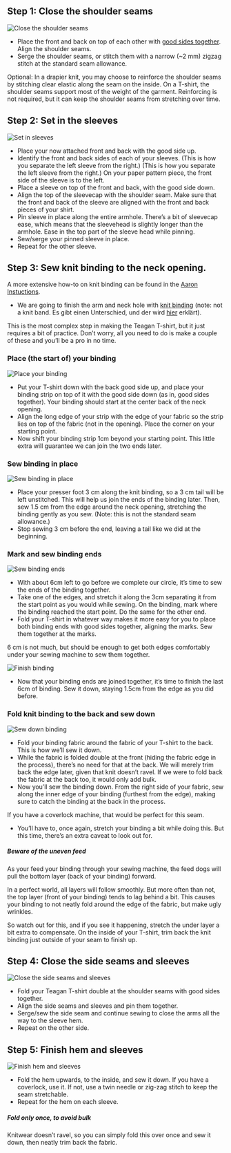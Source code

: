 
## Step 1: Close the shoulder seams

![Close the shoulder seams](step01.svg)

- Place the front and back on top of each other with [good sides together](/docs/sewing/good-sides-together). Align the shoulder seams.
- Serge the shoulder seams, or stitch them with a narrow (~2 mm) zigzag stitch at the standard seam allowance.

<Note>
Optional: In a drapier knit, you may choose to reinforce the shoulder seams by stitching clear elastic along the seam on the inside. On a T-shirt, the shoulder seams support most of the weight of the garment. Reinforcing is not required, but it can keep the shoulder seams from stretching over time.
</Note>

## Step 2: Set in the sleeves

![Set in sleeves](step02.svg)

- Place your now attached front and back with the good side up.
- Identify the front and back sides of each of your sleeves. (This is how you separate the left sleeve from the right.) (This is how you separate the left sleeve from the right.) On your paper pattern piece, the front side of the sleeve is to the left.
- Place a sleeve on top of the front and back, with the good side down.
- Align the top of the sleevecap with the shoulder seam. Make sure that the front and back of the sleeve are aligned with the front and back pieces of your shirt.
- Pin sleeve in place along the entire armhole. There’s a bit of sleevecap ease, which means that the sleevehead is slightly longer than the armhole. Ease in the top part of the sleeve head while pinning.
- Sew/serge your pinned sleeve in place.
- Repeat for the other sleeve.

## Step 3: Sew knit binding to the neck opening.

<!--- Tawni is also writing up additional instructions for installing a V-neck --->

<Tip>

A more extensive how-to on knit binding can be found in the [Aaron Instuctions](/docs/patterns/aaron/instructions).

</Tip>

- We are going to finish the arm and neck hole with [knit binding](/docs/sewing/knit-binding) (note: not a knit band. Es gibt einen Unterschied, und der wird [hier](/docs/sewing/knit-binding) erklärt).

<Note>
This is the most complex step in making the Teagan T-shirt, but it just requires a bit of practice. Don’t worry, all you need to do is make a couple of these and you’ll be a pro in no time.
</Note>

### Place (the start of) your binding

![Place your binding](step03a.svg)

- Put your T-shirt down with the back good side up, and place your binding strip on top of it with the good side down (as in, good sides together). Your binding should start at the center back of the neck opening.
- Align the long edge of your strip with the edge of your fabric so the strip lies on top of the fabric (not in the opening). Place the corner on your starting point.
- Now shift your binding strip 1cm beyond your starting point. This little extra will guarantee we can join the two ends later.

### Sew binding in place

![Sew binding in place](step03b.svg)

- Place your presser foot 3 cm along the knit binding, so a 3 cm tail will be left unstitched. This will help us join the ends of the binding later. Then, sew 1.5 cm from the edge around the neck opening, stretching the binding gently as you sew.  (Note: this is not the standard seam allowance.)
- Stop sewing 3 cm before the end, leaving a tail like we did at the beginning.

### Mark and sew binding ends

![Sew binding ends](step03c.svg)

- With about 6cm left to go before we complete our circle, it’s time to sew the ends of the binding together.
- Take one of the edges, and stretch it along the 3cm separating it from the start point as you would while sewing. On the binding, mark where the binding reached the start point. Do the same for the other end.
- Fold your T-shirt in whatever way makes it more easy for you to place both binding ends with good sides together, aligning the marks. Sew them together at the marks.

<Note>

6 cm is not much, but should be enough to get both edges comfortably under your sewing machine to sew them together.

</Note>

![Finish binding](step03d.svg)

- Now that your binding ends are joined together, it’s time to finish the last 6cm of binding. Sew it down, staying 1.5cm from the edge as you did before.

### Fold knit binding to the back and sew down

![Sew down binding](step03e.svg)

- Fold your binding fabric around the fabric of your T-shirt to the back. This is how we’ll sew it down.
- While the fabric is folded double at the front (hiding the fabric edge in the process), there’s no need for that at the back. We will merely trim back the edge later, given that knit doesn’t ravel. If we were to fold back the fabric at the back too, it would only add bulk.
- Now you’ll sew the binding down. From the right side of your fabric, sew along the inner edge of your binding (furthest from the edge), making sure to catch the binding at the back in the process.

<Note>
If you have a coverlock machine, that would be perfect for this seam.
</Note>

- You’ll have to, once again, stretch your binding a bit while doing this. But this time, there’s an extra caveat to look out for.

<Note>

##### Beware of the uneven feed
As your feed your binding through your sewing machine, the feed dogs will pull the bottom layer (back of your binding) forward.

In a perfect world, all layers will follow smoothly. But more often than not, the top layer (front of your binding) tends to lag behind a bit. This causes your binding to not neatly fold around the edge of the fabric, but make ugly wrinkles.

So watch out for this, and if you see it happening, stretch the under layer a bit extra to compensate.
On the inside of your T-shirt, trim back the knit binding just outside of your seam to finish up.

</Note>

## Step 4: Close the side seams and sleeves

![Close the side seams and sleeves](step04.svg)

- Fold your Teagan T-shirt double at the shoulder seams with good sides together.
- Align the side seams and sleeves and pin them together.
- Serge/sew the side seam and continue sewing to close the arms all the way to the sleeve hem.
- Repeat on the other side.

## Step 5: Finish hem and sleeves

![Finish hem and sleeves](step05.svg)

- Fold the hem upwards, to the inside, and sew it down. If you have a coverlock, use it. If not, use a twin needle or zig-zag stitch to keep the seam stretchable.
- Repeat for the hem on each sleeve.

<Note>

##### Fold only once, to avoid bulk
Knitwear doesn’t ravel, so you can simply fold this over once and sew it down, then neatly trim back the fabric.

</Note>
